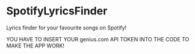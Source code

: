 # SpotifyLyricsFinder
Lyrics finder for your favourite songs on Spotify!

YOU HAVE TO INSERT YOUR genius.com API TOKEN INTO THE CODE TO MAKE THE APP WORK!
